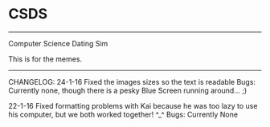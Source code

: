 # CSDS
******************************************************************************************************************
Computer Science Dating Sim

This is for the memes.
******************************************************************************************************************
CHANGELOG:
24-1-16
Fixed the images sizes so the text is readable
Bugs:
Currently none, though there is a pesky Blue Screen running around... ;)

22-1-16
Fixed formatting problems with Kai because he was too lazy to use his computer, but we both worked together! ^_^
Bugs:
Currently None
